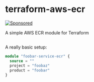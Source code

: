 # terraform-aws-ecr

[![Sponsored](https://img.shields.io/badge/chilicorn-sponsored-brightgreen.svg)](http://spiceprogram.org/oss-sponsorship/)

A simple AWS ECR module for Terraform

## 

A really basic setup:

```terraform
module "foobar-service-ecr" {
  source = ""
  project = "foobaz"
  product = "foobar"
}
```



